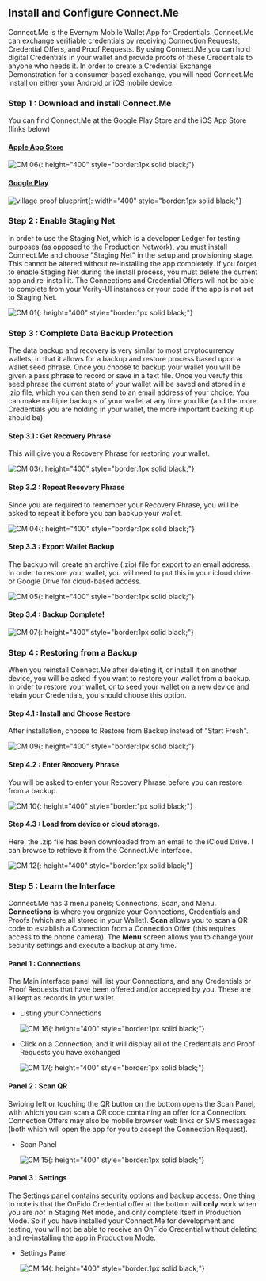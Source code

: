 ## Install and Configure Connect.Me

Connect.Me is the Evernym Mobile Wallet App for Credentials. Connect.Me can exchange verifiable credentials by receiving Connection Requests, Credential Offers, and Proof Requests. By using Connect.Me you can hold digital Credentials in your wallet and provide proofs of these Credentials to anyone who needs it. In order to create a Credential Exchange Demonstration for a consumer-based exchange, you will need Connect.Me install on either your Android or iOS mobile device. 

### Step 1 : Download and install Connect.Me

You can find Connect.Me at the Google Play Store and the iOS App Store (links below)

#### [Apple App Store](https://apps.apple.com/us/app/connect-me/id1260651672)

![CM 06](https://static.pps.evernym.com/training/verityui-demo/CM_06.png){: height="400" style="border:1px solid black;"}

#### [Google Play](https://play.google.com/store/apps/details?id=me.connect)

![village proof blueprint](https://static.pps.evernym.com/training/verityui-demo/appstore-google.png){: width="400" style="border:1px solid black;"}

###  Step 2 : Enable Staging Net

In order to use the Staging Net, which is a developer Ledger for testing purposes (as opposed to the Production Network), you must install Connect.Me and choose "Staging Net" in the setup and provisioning stage. This cannot be altered without re-installing the app completely. If you forget to enable Staging Net during the install process, you must delete the current app and re-install it. The Connections and Credential Offers will not be able to complete from your Verity-UI instances or your code if the app is not set to Staging Net. 

![CM 01](https://static.pps.evernym.com/training/verityui-demo/CM_01.png){: height="400" style="border:1px solid black;"}

###  Step 3 : Complete Data Backup Protection

The data backup and recovery is very similar to most cryptocurrency wallets, in that it allows for a backup and restore process based upon a wallet seed phrase. Once you choose to backup your wallet you will be given a pass phrase to record or save in a text file. Once you verufy this seed phrase the current state of your wallet will be saved and stored in a .zip file, which you can then send to an email address of your choice. You can make multiple backups of your wallet at any time you like (and the more Credentials you are holding in your wallet, the more important backing it up should be).

#### Step 3.1 : Get Recovery Phrase

This will give you a Recovery Phrase for restoring your wallet.

![CM 03](https://static.pps.evernym.com/training/verityui-demo/CM_03.png){: height="400" style="border:1px solid black;"}

#### Step 3.2 : Repeat Recovery Phrase

Since you are required to remember your Recovery Phrase, you will be asked to repeat it before you can backup your wallet.

![CM 04](https://static.pps.evernym.com/training/verityui-demo/CM_04.png){: height="400" style="border:1px solid black;"}

#### Step 3.3 : Export Wallet Backup

The backup will create an archive (.zip) file for export to an email address. In order to restore your wallet, you will need to put this in your icloud drive or Google Drive for cloud-based access. 

![CM 05](https://static.pps.evernym.com/training/verityui-demo/CM_05.png){: height="400" style="border:1px solid black;"}

#### Step 3.4 : Backup Complete!

![CM 07](https://static.pps.evernym.com/training/verityui-demo/CM_07.png){: height="400" style="border:1px solid black;"}

###  Step 4 : Restoring from a Backup

When you reinstall Connect.Me after deleting it, or install it on another device, you will be asked if you want to restore your wallet from a backup. In order to restore your wallet, or to seed your wallet on a new device and retain your Credentials, you should choose this option.

####  Step 4.1 : Install and Choose Restore

After installation, choose to Restore from Backup instead of "Start Fresh".

![CM 09](https://static.pps.evernym.com/training/verityui-demo/CM_09.png){: height="400" style="border:1px solid black;"}

#### Step 4.2 : Enter Recovery Phrase

You will be asked to enter your Recovery Phrase before you can restore from a backup.

![CM 10](https://static.pps.evernym.com/training/verityui-demo/CM_012.png){: height="400" style="border:1px solid black;"}

####  Step 4.3 : Load from device or cloud storage.

Here, the .zip file has been downloaded from an email to the iCloud Drive. I can browse to retrieve it from the Connect.Me interface.

![CM 12](https://static.pps.evernym.com/training/verityui-demo/CM_010.png){: height="400" style="border:1px solid black;"}

### Step 5 : Learn the Interface

Connect.Me has 3 menu panels; Connections, Scan, and Menu. **Connections** is where you organize your Connections, Credentials and Proofs (which are all stored in your Wallet). **Scan** allows you to scan a QR code to establish a Connection from a Connection Offer (this requires access to the phone camera). The **Menu** screen allows you to change your security settings and execute a backup at any time.

#### Panel 1 : Connections

The Main interface panel will list your Connections, and any Credentials or Proof Requests that have been offered and/or accepted by you. These are all kept as records in your wallet.

* Listing your Connections

  ![CM 16](https://static.pps.evernym.com/training/verityui-demo/CM_016.png){: height="400" style="border:1px solid black;"}

* Click on a Connection, and it will display all of the Credentials and Proof Requests you have exchanged

  ![CM 17](https://static.pps.evernym.com/training/verityui-demo/CM_017.png){: height="400" style="border:1px solid black;"}

#### Panel 2 : Scan QR

Swiping left or touching the QR button on the bottom opens the Scan Panel, with which you can scan a QR code containing an offer for a Connection. Connection Offers may also be mobile browser web links or SMS messages (both which will open the app for you to accept the Connection Request).

* Scan Panel

  ![CM 15](https://static.pps.evernym.com/training/verityui-demo/CM_015.png){: height="400" style="border:1px solid black;"}

#### Panel 3 : Settings

The Settings panel contains security options and backup access. One thing to note is that the OnFido Credential offer at the bottom will **only** work when you are *not* in Staging Net mode, and only complete itself in Production Mode. So if you have installed your Connect.Me for development and testing, you will not be able to receive an OnFido Credential without deleting and re-installing the app in Production Mode.

* Settings Panel

  ![CM 14](https://static.pps.evernym.com/training/verityui-demo/CM_014.png){: height="400" style="border:1px solid black;"}

<br>